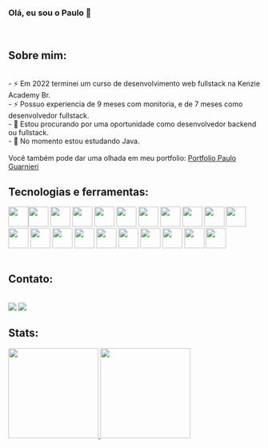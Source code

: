 ### Olá, eu sou o Paulo 👋

<br/>

## Sobre mim:

<br/>
- ⚡ Em 2022 terminei um curso de desenvolvimento web fullstack na Kenzie Academy Br.<br/>
- ⚡ Possuo experiencia de 9 meses com monitoria, e de 7 meses como desenvolvedor fullstack.<br/>
- 🔭 Estou procurando por uma oportunidade como desenvolvedor backend ou fullstack.<br/>
- 🌱 No momento estou estudando Java.
<br/>
<br/>
Você também pode dar uma olhada em meu portfolio:
<a href="https://pauloguarnieri.github.io" target="_blank">Portfolio Paulo Guarnieri</a>

## Tecnologias e ferramentas:

<img src="https://cdn.jsdelivr.net/gh/devicons/devicon/icons/python/python-original-wordmark.svg" width="40" height="40" /><img src="https://cdn.jsdelivr.net/gh/devicons/devicon/icons/javascript/javascript-original.svg" width="40" height="40" />
<img src="https://cdn.jsdelivr.net/gh/devicons/devicon/icons/typescript/typescript-plain.svg" width="40" height="40" />
<img src="https://cdn.jsdelivr.net/gh/devicons/devicon/icons/nodejs/nodejs-plain.svg" width="40" height="40" />
<img src="https://cdn.jsdelivr.net/gh/devicons/devicon/icons/django/django-plain.svg" width="40" height="40" />
<img src="https://cdn.jsdelivr.net/gh/devicons/devicon/icons/express/express-original.svg" width="40" height="40" />
<img src="https://cdn.jsdelivr.net/gh/devicons/devicon/icons/postgresql/postgresql-original-wordmark.svg" width="40" height="40" />
<img src="https://cdn.jsdelivr.net/gh/devicons/devicon/icons/sqlite/sqlite-original.svg" width="40" height="40" />
<img src="https://cdn.jsdelivr.net/gh/devicons/devicon/icons/react/react-original-wordmark.svg" width="40" height="40" />
<img src="https://cdn.jsdelivr.net/gh/devicons/devicon/icons/redux/redux-original.svg" width="40" height="40" />
<img src="https://cdn.jsdelivr.net/gh/devicons/devicon/icons/materialui/materialui-original.svg" width="40" height="40" />
<img src="https://cdn.jsdelivr.net/gh/devicons/devicon/icons/html5/html5-original-wordmark.svg" width="40" height="40" />
<img src="https://cdn.jsdelivr.net/gh/devicons/devicon/icons/css3/css3-original-wordmark.svg" width="40" height="40" />
<img src="https://cdn.jsdelivr.net/gh/devicons/devicon/icons/docker/docker-original-wordmark.svg" width="40" height="40" />
<img src="https://cdn.jsdelivr.net/gh/devicons/devicon/icons/git/git-original.svg" width="40" height="40" />
<img src="https://cdn.jsdelivr.net/gh/devicons/devicon/icons/vscode/vscode-original.svg" width="40" height="40" />
<img src="https://cdn.jsdelivr.net/gh/devicons/devicon/icons/ubuntu/ubuntu-plain.svg" width="40" height="40" />
<img src="https://cdn.jsdelivr.net/gh/devicons/devicon/icons/heroku/heroku-original.svg" width="40" height="40" />
<img src="https://cdn.jsdelivr.net/gh/devicons/devicon/icons/jira/jira-original-wordmark.svg" width="40" height="40" />
<img src="https://cdn.jsdelivr.net/gh/devicons/devicon/icons/trello/trello-plain.svg" width="40" height="40" />
<img src="https://cdn.jsdelivr.net/gh/devicons/devicon/icons/slack/slack-original.svg" width="40" height="40" />
<br/>
<br/>


## Contato:
<br/>
<a href="https://www.linkedin.com/in/pauloguarnieri" target="_blank"><img src="https://img.shields.io/badge/-LinkedIn-%230077B5?style=for-the-badge&logo=linkedin&logoColor=white" target="_blank"></a>
<a href = "mailto:paulo.r.guarnieri@hotmail.com"><img src="https://img.shields.io/badge/Gmail-D14836?style=for-the-badge&logo=gmail&logoColor=white" target="_blank"></a>


## Stats:
<div>
<a href="https://github.com/pauloguarnieri">
<img height="180em" src="https://github-readme-stats.vercel.app/api/top-langs/?username=pauloguarnieri&layout=compact&langs_count=7&theme=dracula"/>
<img height="180em" src="https://github-readme-stats.vercel.app/api?username=pauloguarnieri&show_icons=true&theme=dracula&include_all_commits=true&count_private=true"/>
</div>

<!-- ![Snake animation](https://github.com/pauloguarnieri/pauloguarnieri/blob/output/github-contribution-grid-snake.svg) -->
  
<!--
**pauloguarnieri/pauloguarnieri** is a ✨ _special_ ✨ repository because its `README.md` (this file) appears on your GitHub profile.

Here are some ideas to get you started:
<img src="https://cdn.jsdelivr.net/gh/devicons/devicon/icons/mongodb/mongodb-original-wordmark.svg" />


- 👯 I’m looking to collaborate on ...
- 🤔 I’m looking for help with ...
- 💬 Ask me about ...
- 📫 How to reach me: ...
- 😄 Pronouns: ...
-  Fun fact: ...
-->
